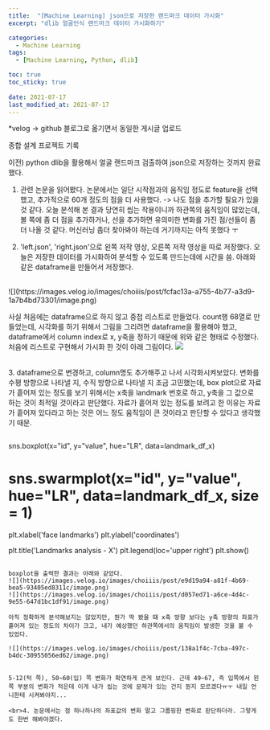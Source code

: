 ```yaml
---
title:  "[Machine Learning] json으로 저장한 랜드마크 데이터 가시화"
excerpt: "dlib 얼굴인식 랜드마크 데이터 가시화하기"

categories:
  - Machine Learning
tags:
  - [Machine Learning, Python, dlib]

toc: true
toc_sticky: true
 
date: 2021-07-17
last_modified_at: 2021-07-17
---
```

*velog -> github 블로그로 옮기면서 동일한 게시글 업로드

종합 설계 프로젝트 기록

이전) python dlib을 활용해서 얼굴 랜드마크 검출하여 json으로 저장하는 것까지 완료했다.

1. 관련 논문을 읽어봤다. 논문에서는 일단 시작점과의 움직임 정도로 feature을 선택했고, 추가적으로 60개 정도의 점을 더 사용했다.
-> 나도 점을 추가할 필요가 있을 것 같다. 오늘 분석해 본 결과 당연히 씹는 작용이니까 하관쪽의 움직임이 많았는데, 볼 쪽에 좀 더 점을 추가하거나, 선을 추가하면 유의미한 변화를 가진 점/선들이 좀 더 나올 것 같다. 머신러닝 좀더 찾아봐야 하는데 거기까지는 아직 못했다 ㅜ

2. 'left.json', 'right.json'으로 왼쪽 저작 영상, 오른쪽 저작 영상을 따로 저장했다. 오늘은 저장한 데이터를 가시화하여 분석할 수 있도록 만드는데에 시간을 씀. 아래와 같은 dataframe을 만들어서 저장했다.
<br>
![](https://images.velog.io/images/choiiis/post/fcfac13a-a755-4b77-a3d9-1a7b4bd73301/image.png)

사실 처음에는 dataframe으로 하지 않고 중첩 리스트로 만들었다. count행 68열로 만들었는데, 시각화를 하기 위해서 그림을 그리려면 dataframe을 활용해야 했고, dataframe에서 column index로 x, y축을 정하기 때문에 위와 같은 형태로 수정했다. 처음에 리스트로 구현해서 가시화 한 것이 아래 그림이다.
![](https://images.velog.io/images/choiiis/post/f4d58e7b-1126-48bf-a543-019412ecb7d5/image.png)

<br>3. dataframe으로 변경하고, column명도 추가해주고 나서 시각화시켜보았다.
변화를 수평 방향으로 나타낼 지, 수직 방향으로 나타낼 지 조금 고민했는데, box plot으로 자료가 흩어져 있는 정도를 보기 위해서는 x축을 landmark 번호로 하고, y축을 그 값으로 하는 것이 최적일 것이라고 판단했다. 자료가 흩어져 있는 정도를 보려고 한 이유는 자료가 흩어져 있다라고 하는 것은 어느 정도 움직임이 큰 것이라고 판단할 수 있다고 생각했기 때문.

>```python
sns.boxplot(x="id", y="value", hue="LR", data=landmark_df_x)
# sns.swarmplot(x="id", y="value", hue="LR", data=landmark_df_x, size = 1)
plt.xlabel('face landmarks')
plt.ylabel('coordinates')
>
plt.title('Landmarks analysis - X')
plt.legend(loc='upper right')
plt.show()
```

boxplot을 출력한 결과는 아래와 같았다.
![](https://images.velog.io/images/choiiis/post/e9d19a94-a81f-4b69-bea5-93405ed8311c/image.png)
![](https://images.velog.io/images/choiiis/post/d057ed71-a6ce-4d4c-9e55-647d1bc1df91/image.png)

아직 정확하게 분석해보지는 않았지만, 뭔가 딱 봤을 떄 x축 방향 보다는 y축 방향의 좌표가 흩어져 있는 정도의 차이가 크고, 내가 예상했던 하관쪽에서의 움직임이 발생한 것을 볼 수 있었다.

![](https://images.velog.io/images/choiiis/post/138a1f4c-7cba-497c-b4dc-30955056ed62/image.png)


5-12(턱 쪽), 50~60(입) 쪽 변화가 확연하게 큰게 보인다. 근데 49~67, 즉 입쪽에서 왼쪽 부분의 변화가 적은데 이게 내가 씹는 것에 문제가 있는 건지 뭔지 모르겠다ㅠㅜ 내일 언니한테 시켜봐야지...

<br>4. 논문에서는 점 하나하나의 좌표값의 변화 말고 그룹핑한 변화로 판단하더라. 그렇게도 한번 해봐야겠다.
